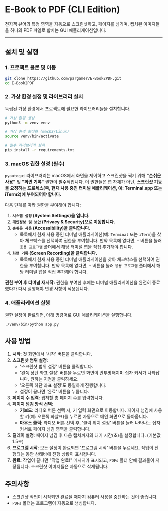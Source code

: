 # E-Book to PDF (CLI Edition)

전자책 뷰어의 특정 영역을 자동으로 스크린샷하고, 페이지를 넘기며, 캡처된 이미지들을 하나의 PDF 파일로 합치는 GUI 애플리케이션입니다.

---

## 설치 및 실행

### 1. 프로젝트 클론 및 이동
```bash
git clone https://github.com/pargamer/E-Book2PDF.git
cd E-Book2PDF
```

### 2. 가상 환경 설정 및 라이브러리 설치
독립된 가상 환경에서 프로젝트에 필요한 라이브러리들을 설치합니다.
```bash
# 가상 환경 생성
python3 -m venv venv

# 가상 환경 활성화 (macOS/Linux)
source venv/bin/activate

# 필수 라이브러리 설치
pip install -r requirements.txt
```

### 3. macOS 권한 설정 (필수)
`pyautogui` 라이브러리는 macOS에서 화면을 제어하고 스크린샷을 찍기 위해 **"손쉬운 사용"** 및 **"화면 기록"** 권한이 필수적입니다. 이 권한들은 앱 자체가 아닌, **스크린샷 기능을 요청하는 프로세스(즉, 현재 사용 중인 터미널 애플리케이션, 예: Terminal.app 또는 iTerm2)에 부여되어야 합니다.**

다음 단계를 따라 권한을 부여해야 합니다:
1.  **`시스템 설정` (System Settings)을 엽니다.**
2.  **`개인정보 및 보안` (Privacy & Security)으로 이동합니다.**
3.  **`손쉬운 사용` (Accessibility)을 클릭합니다.**
    *   목록에서 현재 사용 중인 터미널 애플리케이션(예: `Terminal` 또는 `iTerm`)을 찾아 체크박스를 선택하여 권한을 부여합니다. 만약 목록에 없다면, `+` 버튼을 눌러 `응용 프로그램` 폴더에서 해당 터미널 앱을 직접 추가해야 합니다.
4.  **`화면 기록` (Screen Recording)을 클릭합니다.**
    *   목록에서 현재 사용 중인 터미널 애플리케이션을 찾아 체크박스를 선택하여 권한을 부여합니다. 만약 목록에 없다면, `+` 버튼을 눌러 `응용 프로그램` 폴더에서 해당 터미널 앱을 직접 추가해야 합니다.

**권한 부여 후 터미널 재시작:**
권한을 부여한 후에는 터미널 애플리케이션을 완전히 종료했다가 다시 실행해야 변경 사항이 적용됩니다.

### 4. 애플리케이션 실행
권한 설정이 완료되면, 아래 명령어로 GUI 애플리케이션을 실행합니다.
```bash
./venv/bin/python app.py
```

## 사용 방법

1.  **시작**: 첫 화면에서 '시작' 버튼을 클릭합니다.
2.  **스크린샷 범위 설정**:
    - '스크린샷 범위 설정' 버튼을 클릭합니다.
    - '왼쪽 상단 좌표 설정' 버튼을 누르면 화면이 반투명해지며 십자 커서가 나타납니다. 원하는 지점을 클릭하세요.
    - '오른쪽 하단 좌표 설정'도 동일하게 진행합니다.
    - 설정이 끝나면 '완료' 버튼을 누릅니다.
3.  **페이지 수 입력**: 캡처할 총 페이지 수를 입력합니다.
4.  **페이지 넘김 방식 선택**:
    - **키보드**: 라디오 버튼 선택 시, 키 입력 화면으로 이동합니다. 페이지 넘김에 사용할 키(예: 오른쪽 화살표)를 누르면 자동으로 메인 화면으로 돌아옵니다.
    - **마우스 클릭**: 라디오 버튼 선택 후, '클릭 위치 설정' 버튼을 눌러 나타나는 십자 커서로 페이지 넘김 영역을 클릭합니다.
5.  **딜레이 설정**: 페이지 넘김 후 다음 캡처까지의 대기 시간(초)을 설정합니다. (기본값 1.5초)
6.  **프로그램 시작**: 모든 설정이 완료되면 '프로그램 시작' 버튼을 누르세요. 작업이 진행되는 동안 상태바에 진행 상황이 표시됩니다.
7.  **완료**: 작업이 끝나면 "작업 완료!" 메시지가 표시되고, `PDFs` 폴더 안에 결과물이 저장됩니다. 스크린샷 이미지들은 자동으로 삭제됩니다.

## 주의사항
- 스크린샷 작업이 시작되면 완료될 때까지 컴퓨터 사용을 중단하는 것이 좋습니다.
- `PDFs` 폴더는 프로그램이 자동으로 생성합니다.
